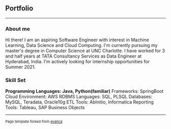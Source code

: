 ## Portfolio

---

### About me 

Hi there! I am an aspiring Software Engineer with interest in Machine Learning, Data Science and Cloud Computing. I'm currently pursuing my master's degree in Computer Science at UNC Charlotte. I have worked for 3 and half years at TATA Consultancy Services as Data Engineer at Hyderabad, India. I'm actively looking for internship opportunities for Summer 2021.

### Skill Set

<b>Programming Languages: Java, Python(familiar)</b>
Frameworks: SpringBoot
Cloud Environment: AWS
RDBMS Languages: SQL, PLSQL
Databases: MySQL, Teradata, Oracle10g
ETL Tools: AbInitio, Informatica
Reporting Tools: Tableau, SAP Business Objects






---
<p style="font-size:11px">Page template forked from <a href="https://github.com/evanca/quick-portfolio">evanca</a></p>
<!-- Remove above link if you don't want to attibute -->
